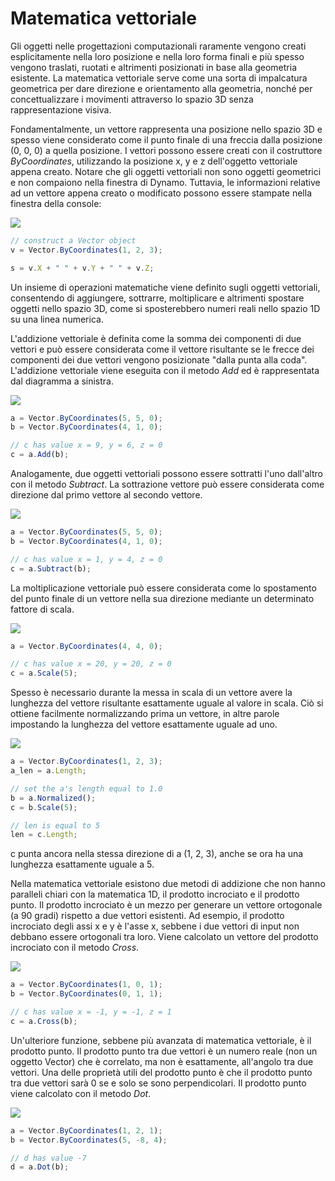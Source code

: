 # Matematica vettoriale

Gli oggetti nelle progettazioni computazionali raramente vengono creati esplicitamente nella loro posizione e nella loro forma finali e più spesso vengono traslati, ruotati e altrimenti posizionati in base alla geometria esistente. La matematica vettoriale serve come una sorta di impalcatura geometrica per dare direzione e orientamento alla geometria, nonché per concettualizzare i movimenti attraverso lo spazio 3D senza rappresentazione visiva.

Fondamentalmente, un vettore rappresenta una posizione nello spazio 3D e spesso viene considerato come il punto finale di una freccia dalla posizione (0, 0, 0) a quella posizione. I vettori possono essere creati con il costruttore *ByCoordinates*, utilizzando la posizione x, y e z dell'oggetto vettoriale appena creato. Notare che gli oggetti vettoriali non sono oggetti geometrici e non compaiono nella finestra di Dynamo. Tuttavia, le informazioni relative ad un vettore appena creato o modificato possono essere stampate nella finestra della console:

![](images/12-3/VectorMath_01.png)

```js
// construct a Vector object
v = Vector.ByCoordinates(1, 2, 3);

s = v.X + " " + v.Y + " " + v.Z;
```

Un insieme di operazioni matematiche viene definito sugli oggetti vettoriali, consentendo di aggiungere, sottrarre, moltiplicare e altrimenti spostare oggetti nello spazio 3D, come si sposterebbero numeri reali nello spazio 1D su una linea numerica.

L'addizione vettoriale è definita come la somma dei componenti di due vettori e può essere considerata come il vettore risultante se le frecce dei componenti dei due vettori vengono posizionate "dalla punta alla coda". L'addizione vettoriale viene eseguita con il metodo *Add* ed è rappresentata dal diagramma a sinistra.

![](images/12-3/VectorMath_02.png)

```js
a = Vector.ByCoordinates(5, 5, 0);
b = Vector.ByCoordinates(4, 1, 0);

// c has value x = 9, y = 6, z = 0
c = a.Add(b);
```

Analogamente, due oggetti vettoriali possono essere sottratti l'uno dall'altro con il metodo *Subtract*. La sottrazione vettore può essere considerata come direzione dal primo vettore al secondo vettore.

![](images/12-3/VectorMath_03.png)

```js
a = Vector.ByCoordinates(5, 5, 0);
b = Vector.ByCoordinates(4, 1, 0);

// c has value x = 1, y = 4, z = 0
c = a.Subtract(b);
```

La moltiplicazione vettoriale può essere considerata come lo spostamento del punto finale di un vettore nella sua direzione mediante un determinato fattore di scala.

![](images/12-3/VectorMath_04.png)

```js
a = Vector.ByCoordinates(4, 4, 0);

// c has value x = 20, y = 20, z = 0
c = a.Scale(5);
```

Spesso è necessario durante la messa in scala di un vettore avere la lunghezza del vettore risultante esattamente uguale al valore in scala. Ciò si ottiene facilmente normalizzando prima un vettore, in altre parole impostando la lunghezza del vettore esattamente uguale ad uno.

![](images/12-3/VectorMath_05.png)

```js
a = Vector.ByCoordinates(1, 2, 3);
a_len = a.Length;

// set the a's length equal to 1.0
b = a.Normalized();
c = b.Scale(5);

// len is equal to 5
len = c.Length;
```

c punta ancora nella stessa direzione di a (1, 2, 3), anche se ora ha una lunghezza esattamente uguale a 5.

Nella matematica vettoriale esistono due metodi di addizione che non hanno paralleli chiari con la matematica 1D, il prodotto incrociato e il prodotto punto. Il prodotto incrociato è un mezzo per generare un vettore ortogonale (a 90 gradi) rispetto a due vettori esistenti. Ad esempio, il prodotto incrociato degli assi x e y è l'asse x, sebbene i due vettori di input non debbano essere ortogonali tra loro. Viene calcolato un vettore del prodotto incrociato con il metodo *Cross*.

![](images/12-3/VectorMath_06.png)

```js
a = Vector.ByCoordinates(1, 0, 1);
b = Vector.ByCoordinates(0, 1, 1);

// c has value x = -1, y = -1, z = 1
c = a.Cross(b);
```

Un'ulteriore funzione, sebbene più avanzata di matematica vettoriale, è il prodotto punto. Il prodotto punto tra due vettori è un numero reale (non un oggetto Vector) che è correlato, ma non è esattamente, all'angolo tra due vettori. Una delle proprietà utili del prodotto punto è che il prodotto punto tra due vettori sarà 0 se e solo se sono perpendicolari. Il prodotto punto viene calcolato con il metodo *Dot*.

![](images/12-3/VectorMath_07.png)

```js
a = Vector.ByCoordinates(1, 2, 1);
b = Vector.ByCoordinates(5, -8, 4);

// d has value -7
d = a.Dot(b);
```

